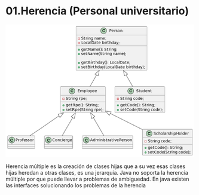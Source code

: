 
# 01.Herencia (Personal universitario)

![UML](https://github.com/leozamarron/TecnologiaOrientadoAObjetos2023-Parcial2/blob/master/01.Herencia/UML.png)

Herencia múltiple es la creación de clases hijas que a su vez esas clases hijas heredan a otras clases, es una jerarquia.
Java no soporta la herencia múltiple por que puede llevar a problemas de ambiguedad. En java existen las interfaces solucionando los problemas de la herencia